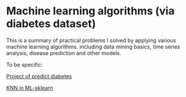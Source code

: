 # Machine learning algorithms (via diabetes dataset)

This is a summary of practical problems I solved by applying various machine learning algorithms. including data mining basics, time series analysis, disease prediction and other models.

To be specific:

[Project of predict diabetes](https://github.com/ZsyRock/ML-for-Diabetes-Prediction/tree/main/Project%20records)

[KNN in ML-sklearn](https://github.com/ZsyRock/ML-for-Diabetes-Prediction/tree/main/KNN%20in%20ML-sklearn)

